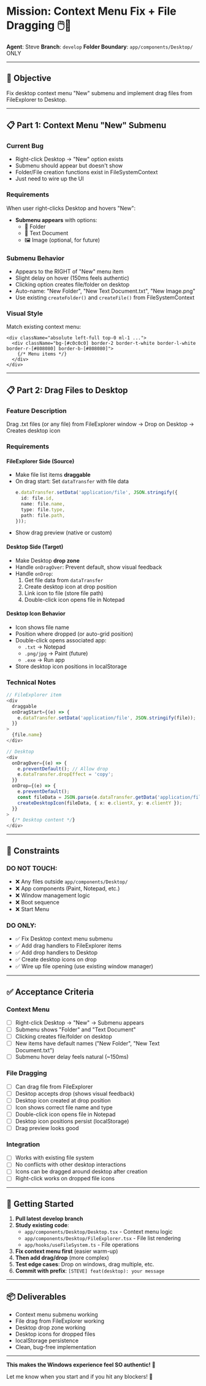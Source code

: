 # Mission: Context Menu Fix + File Dragging 🖱️📁

**Agent**: Steve
**Branch**: `develop`
**Folder Boundary**: `app/components/Desktop/` ONLY

---

## 🎯 Objective

Fix desktop context menu "New" submenu and implement drag files from FileExplorer to Desktop.

---

## 📋 Part 1: Context Menu "New" Submenu

### Current Bug
- Right-click Desktop → "New" option exists
- Submenu should appear but doesn't show
- Folder/File creation functions exist in FileSystemContext
- Just need to wire up the UI

### Requirements
When user right-clicks Desktop and hovers "New":
- **Submenu appears** with options:
  - 📁 Folder
  - 📄 Text Document
  - 🖼️ Image (optional, for future)

### Submenu Behavior
- Appears to the RIGHT of "New" menu item
- Slight delay on hover (150ms feels authentic)
- Clicking option creates file/folder on desktop
- Auto-name: "New Folder", "New Text Document.txt", "New Image.png"
- Use existing `createFolder()` and `createFile()` from FileSystemContext

### Visual Style
Match existing context menu:
```tsx
<div className="absolute left-full top-0 ml-1 ...">
  <div className="bg-[#c0c0c0] border-2 border-t-white border-l-white border-r-[#808080] border-b-[#808080]">
    {/* Menu items */}
  </div>
</div>
```

---

## 📋 Part 2: Drag Files to Desktop

### Feature Description
Drag .txt files (or any file) from FileExplorer window → Drop on Desktop → Creates desktop icon

### Requirements

#### FileExplorer Side (Source)
- Make file list items **draggable**
- On drag start: Set `dataTransfer` with file data
  ```typescript
  e.dataTransfer.setData('application/file', JSON.stringify({
    id: file.id,
    name: file.name,
    type: file.type,
    path: file.path,
  }));
  ```
- Show drag preview (native or custom)

#### Desktop Side (Target)
- Make Desktop **drop zone**
- Handle `onDragOver`: Prevent default, show visual feedback
- Handle `onDrop`:
  1. Get file data from `dataTransfer`
  2. Create desktop icon at drop position
  3. Link icon to file (store file path)
  4. Double-click icon opens file in Notepad

#### Desktop Icon Behavior
- Icon shows file name
- Position where dropped (or auto-grid position)
- Double-click opens associated app:
  - `.txt` → Notepad
  - `.png/jpg` → Paint (future)
  - `.exe` → Run app
- Store desktop icon positions in localStorage

### Technical Notes
```typescript
// FileExplorer item
<div
  draggable
  onDragStart={(e) => {
    e.dataTransfer.setData('application/file', JSON.stringify(file));
  }}
>
  {file.name}
</div>

// Desktop
<div
  onDragOver={(e) => {
    e.preventDefault(); // Allow drop
    e.dataTransfer.dropEffect = 'copy';
  }}
  onDrop={(e) => {
    e.preventDefault();
    const fileData = JSON.parse(e.dataTransfer.getData('application/file'));
    createDesktopIcon(fileData, { x: e.clientX, y: e.clientY });
  }}
>
  {/* Desktop content */}
</div>
```

---

## 🚫 Constraints

### DO NOT TOUCH:
- ❌ Any files outside `app/components/Desktop/`
- ❌ App components (Paint, Notepad, etc.)
- ❌ Window management logic
- ❌ Boot sequence
- ❌ Start Menu

### DO ONLY:
- ✅ Fix Desktop context menu submenu
- ✅ Add drag handlers to FileExplorer items
- ✅ Add drop handlers to Desktop
- ✅ Create desktop icons on drop
- ✅ Wire up file opening (use existing window manager)

---

## ✅ Acceptance Criteria

### Context Menu
- [ ] Right-click Desktop → "New" → Submenu appears
- [ ] Submenu shows "Folder" and "Text Document"
- [ ] Clicking creates file/folder on desktop
- [ ] New items have default names ("New Folder", "New Text Document.txt")
- [ ] Submenu hover delay feels natural (~150ms)

### File Dragging
- [ ] Can drag file from FileExplorer
- [ ] Desktop accepts drop (shows visual feedback)
- [ ] Desktop icon created at drop position
- [ ] Icon shows correct file name and type
- [ ] Double-click icon opens file in Notepad
- [ ] Desktop icon positions persist (localStorage)
- [ ] Drag preview looks good

### Integration
- [ ] Works with existing file system
- [ ] No conflicts with other desktop interactions
- [ ] Icons can be dragged around desktop after creation
- [ ] Right-click works on dropped file icons

---

## 🚀 Getting Started

1. **Pull latest develop branch**
2. **Study existing code**:
   - `app/components/Desktop/Desktop.tsx` - Context menu logic
   - `app/components/Desktop/FileExplorer.tsx` - File list rendering
   - `app/hooks/useFileSystem.ts` - File operations
3. **Fix context menu first** (easier warm-up)
4. **Then add drag/drop** (more complex)
5. **Test edge cases**: Drop on windows, drag multiple, etc.
6. **Commit with prefix**: `[STEVE] feat(desktop): your message`

---

## 📦 Deliverables

- Context menu submenu working
- File drag from FileExplorer working
- Desktop drop zone working
- Desktop icons for dropped files
- localStorage persistence
- Clean, bug-free implementation

---

**This makes the Windows experience feel SO authentic!** 🚀

Let me know when you start and if you hit any blockers! 💪
